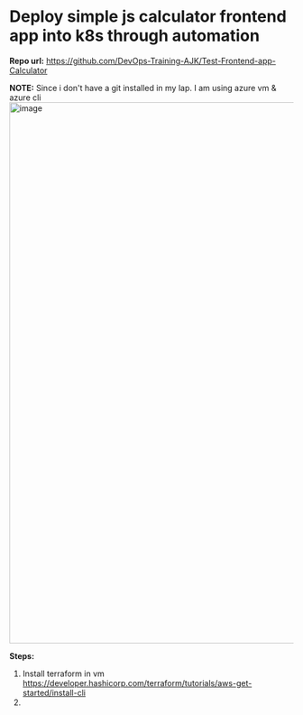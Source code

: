 # Deploy simple js calculator frontend app into k8s through automation
**Repo url:** https://github.com/DevOps-Training-AJK/Test-Frontend-app-Calculator


**NOTE:** Since i don't have a git installed in my lap. I am using azure vm & azure cli
<img width="959" alt="image" src="https://github.com/user-attachments/assets/68746793-b2d7-440f-ae5d-a6eed3deebeb" />

**Steps:**
1. Install terraform in vm
   https://developer.hashicorp.com/terraform/tutorials/aws-get-started/install-cli
2. 
